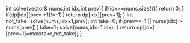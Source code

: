 int solve(vector<int>& nums,int idx,int prev){
if(idx>=nums.size()){
return 0;
}
if(dp[idx][prev +1]!=-1){
return dp[idx][prev+1];
}
int not_take=solve(nums,idx+1,prev);
int take=0;
if(prev==-1 || nums[idx] > nums[prev]){
take=1+solve(nums,idx+1,idx);
}
return dp[idx][prev+1]=max(take,not_take);
}